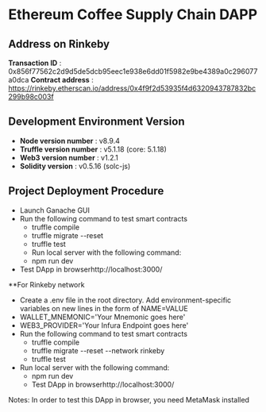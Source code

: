 # Ethereum Coffee Supply Chain DAPP

## Address on Rinkeby
**Transaction ID** : 0x856f77562c2d9d5de5dcb95eec1e938e6dd01f5982e9be4389a0c296077a0dca
**Contract address** : https://rinkeby.etherscan.io/address/0x4f9f2d53935f4d6320943787832bc299b98c003f

## Development Environment Version
* **Node version number** :  v8.9.4
* **Truffle version number** : v5.1.18 (core: 5.1.18)
* **Web3 version number** : v1.2.1
* **Solidity version** : v0.5.16 (solc-js)

## Project Deployment Procedure

* Launch Ganache GUI
* Run the following command to test smart contracts
  * truffle compile
  * truffle migrate --reset
  * truffle test
  * Run local server with the following command:
  * npm run dev
* Test DApp in browserhttp://localhost:3000/

**For Rinkeby network

* Create a .env file in the root directory. Add environment-specific variables on new lines in the form of NAME=VALUE
* WALLET_MNEMONIC='Your Mnemonic goes here'
* WEB3_PROVIDER='Your Infura Endpoint goes here'
* Run the following command to test smart contracts
  * truffle compile
  * truffle migrate --reset --network rinkeby
  * truffle test
* Run local server with the following command:
  * npm run dev
  * Test DApp in browserhttp://localhost:3000/

Notes: In order to test this DApp in browser, you need MetaMask installed

